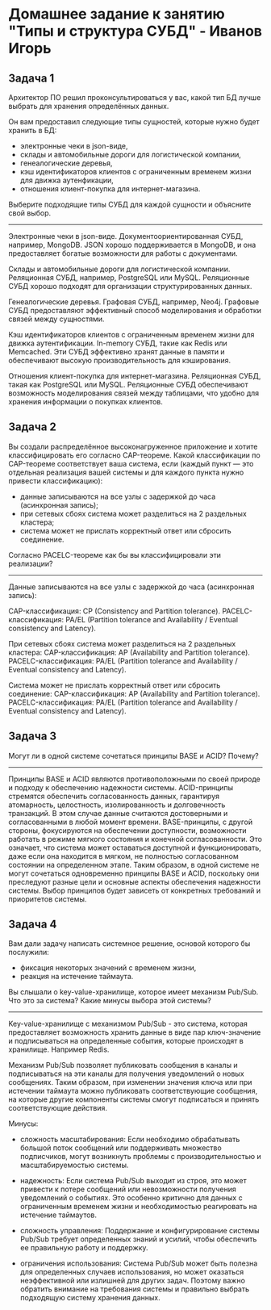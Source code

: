 # Домашнее задание к занятию "Типы и структура СУБД" - Иванов Игорь

## Задача 1

Архитектор ПО решил проконсультироваться у вас, какой тип БД 
лучше выбрать для хранения определённых данных.

Он вам предоставил следующие типы сущностей, которые нужно будет хранить в БД:

- электронные чеки в json-виде,
- склады и автомобильные дороги для логистической компании,
- генеалогические деревья,
- кэш идентификаторов клиентов с ограниченным временем жизни для движка аутенфикации,
- отношения клиент-покупка для интернет-магазина.

Выберите подходящие типы СУБД для каждой сущности и объясните свой выбор.

---

Электронные чеки в json-виде. 
Документоориентированная СУБД, например, MongoDB. JSON хорошо поддерживается в MongoDB, и она предоставляет богатые возможности для работы с документами.

Склады и автомобильные дороги для логистической компании. 
Реляционная СУБД, например, PostgreSQL или MySQL. Реляционные СУБД хорошо подходят для организации структурированных данных.

Генеалогические деревья.
Графовая СУБД, например, Neo4j. Графовые СУБД предоставляют эффективный способ моделирования и обработки связей между сущностями.

Кэш идентификаторов клиентов с ограниченным временем жизни для движка аутентификации.
In-memory СУБД, такие как Redis или Memcached. Эти СУБД эффективно хранят данные в памяти и обеспечивают высокую производительность для кэширования.

Отношения клиент-покупка для интернет-магазина.
Реляционная СУБД, такая как PostgreSQL или MySQL. Реляционные СУБД обеспечивают возможность моделирования связей между таблицами, что удобно для хранения информации о покупках клиентов.

## Задача 2

Вы создали распределённое высоконагруженное приложение и хотите классифицировать его согласно 
CAP-теореме. Какой классификации по CAP-теореме соответствует ваша система, если 
(каждый пункт — это отдельная реализация вашей системы и для каждого пункта нужно привести классификацию):

- данные записываются на все узлы с задержкой до часа (асинхронная запись);
- при сетевых сбоях система может разделиться на 2 раздельных кластера;
- система может не прислать корректный ответ или сбросить соединение.

Согласно PACELC-теореме как бы вы классифицировали эти реализации?

---

Данные записываются на все узлы с задержкой до часа (асинхронная запись):

CAP-классификация: CP (Consistency and Partition tolerance).
PACELC-классификация: PA/EL (Partition tolerance and Availability / Eventual consistency and Latency).

При сетевых сбоях система может разделиться на 2 раздельных кластера:
CAP-классификация: AP (Availability and Partition tolerance).
PACELC-классификация: PA/EL (Partition tolerance and Availability / Eventual consistency and Latency).

Система может не прислать корректный ответ или сбросить соединение:
CAP-классификация: AP (Availability and Partition tolerance).
PACELC-классификация: PA/EL (Partition tolerance and Availability / Eventual consistency and Latency).

## Задача 3

Могут ли в одной системе сочетаться принципы BASE и ACID? Почему?

---

Принципы BASE и ACID являются противоположными по своей природе и подходу к обеспечению надежности системы.
ACID-принципы стремятся обеспечить согласованность данных, гарантируя атомарность, целостность, изолированность и долговечность транзакций. В этом случае данные считаются достоверными и согласованными в любой момент времени.
BASE-принципы, с другой стороны, фокусируются на обеспечении доступности, возможности работать в режиме мягкого состояния и конечной согласованности. Это означает, что система может оставаться доступной и функционировать, даже если она находится в мягком, не полностью согласованном состоянии на определенном этапе.
Таким образом, в одной системе не могут сочетаться одновременно принципы BASE и ACID, поскольку они преследуют разные цели и основные аспекты обеспечения надежности системы. Выбор принципов будет зависеть от конкретных требований и приоритетов системы.

## Задача 4

Вам дали задачу написать системное решение, основой которого бы послужили:

- фиксация некоторых значений с временем жизни,
- реакция на истечение таймаута.

Вы слышали о key-value-хранилище, которое имеет механизм Pub/Sub. 
Что это за система? Какие минусы выбора этой системы?

---

Key-value-хранилище с механизмом Pub/Sub - это система, которая предоставляет возможность хранить данные в виде пар ключ-значение и подписываться на определенные события, которые происходят в хранилище. Например Redis.

Механизм Pub/Sub позволяет публиковать сообщения в каналы и подписываться на эти каналы для получения уведомлений о новых сообщениях. Таким образом, при изменении значения ключа или при истечении таймаута можно публиковать соответствующие сообщения, на которые другие компоненты системы смогут подписаться и принять соответствующие действия.

Минусы:

- сложность масштабирования: Если необходимо обрабатывать большой поток сообщений или поддерживать множество подписчиков, могут возникнуть проблемы с производительностью и масштабируемостью системы.

- надежность: Если система Pub/Sub выходит из строя, это может привести к потере сообщений или невозможности получения уведомлений о событиях. Это особенно критично для данных с ограниченным временем жизни и необходимостью реагировать на истечение таймаутов.

- сложность управления: Поддержание и конфигурирование системы Pub/Sub требует определенных знаний и усилий, чтобы обеспечить ее правильную работу и поддержку.

- ограничения использования: Система Pub/Sub может быть полезна для определенных случаев использования, но может оказаться неэффективной или излишней для других задач. Поэтому важно обратить внимание на требования системы и правильно выбрать подходящую систему хранения данных.
